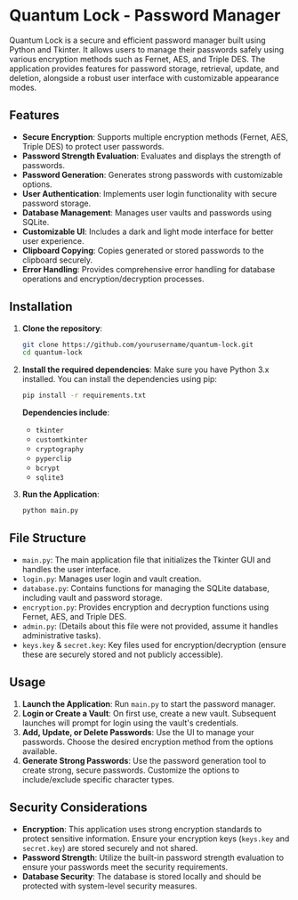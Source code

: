 # Quantum Lock - Password Manager

Quantum Lock is a secure and efficient password manager built using Python and Tkinter. It allows users to manage their passwords safely using various encryption methods such as Fernet, AES, and Triple DES. The application provides features for password storage, retrieval, update, and deletion, alongside a robust user interface with customizable appearance modes.

## Features

- **Secure Encryption**: Supports multiple encryption methods (Fernet, AES, Triple DES) to protect user passwords.
- **Password Strength Evaluation**: Evaluates and displays the strength of passwords.
- **Password Generation**: Generates strong passwords with customizable options.
- **User Authentication**: Implements user login functionality with secure password storage.
- **Database Management**: Manages user vaults and passwords using SQLite.
- **Customizable UI**: Includes a dark and light mode interface for better user experience.
- **Clipboard Copying**: Copies generated or stored passwords to the clipboard securely.
- **Error Handling**: Provides comprehensive error handling for database operations and encryption/decryption processes.

## Installation

1. **Clone the repository**:
    ```bash
    git clone https://github.com/yourusername/quantum-lock.git
    cd quantum-lock
    ```

2. **Install the required dependencies**:
    Make sure you have Python 3.x installed. You can install the dependencies using pip:

    ```bash
    pip install -r requirements.txt
    ```

    **Dependencies include**:
    - `tkinter`
    - `customtkinter`
    - `cryptography`
    - `pyperclip`
    - `bcrypt`
    - `sqlite3`

3. **Run the Application**:
    ```bash
    python main.py
    ```

## File Structure

- `main.py`: The main application file that initializes the Tkinter GUI and handles the user interface.
- `login.py`: Manages user login and vault creation.
- `database.py`: Contains functions for managing the SQLite database, including vault and password storage.
- `encryption.py`: Provides encryption and decryption functions using Fernet, AES, and Triple DES.
- `admin.py`: (Details about this file were not provided, assume it handles administrative tasks).
- `keys.key` & `secret.key`: Key files used for encryption/decryption (ensure these are securely stored and not publicly accessible).

## Usage

1. **Launch the Application**: Run `main.py` to start the password manager.
2. **Login or Create a Vault**: On first use, create a new vault. Subsequent launches will prompt for login using the vault's credentials.
3. **Add, Update, or Delete Passwords**: Use the UI to manage your passwords. Choose the desired encryption method from the options available.
4. **Generate Strong Passwords**: Use the password generation tool to create strong, secure passwords. Customize the options to include/exclude specific character types.

## Security Considerations

- **Encryption**: This application uses strong encryption standards to protect sensitive information. Ensure your encryption keys (`keys.key` and `secret.key`) are stored securely and not shared.
- **Password Strength**: Utilize the built-in password strength evaluation to ensure your passwords meet the security requirements.
- **Database Security**: The database is stored locally and should be protected with system-level security measures.
